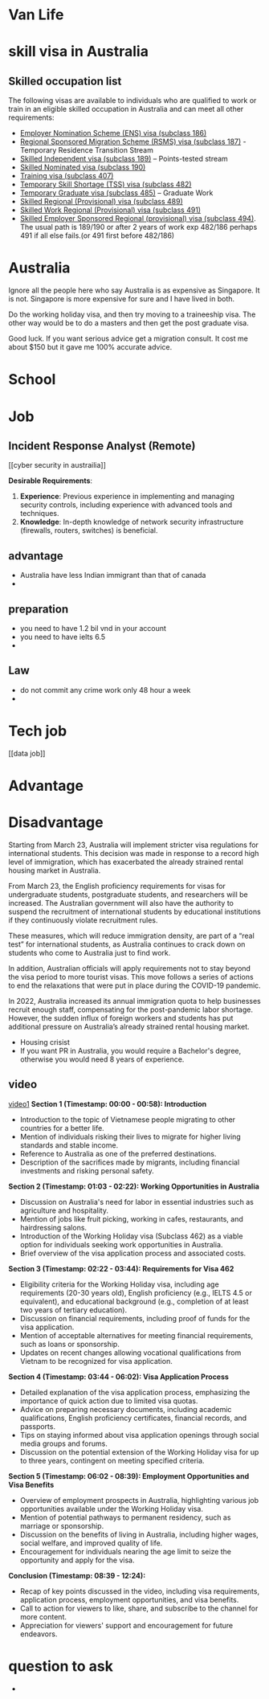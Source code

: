 # Van Life 

# skill visa in Australia 
## Skilled occupation list
​​​​​The following visas are available to individuals who are qualified to work or train in an eligible skilled occupation in Australia and can meet all other requirements:

- [Employer Nomination Scheme (ENS) visa (subclass 186)](https://immi.homeaffairs.gov.au/visas/getting-a-visa/visa-listing/employer-nomination-scheme-186)
- [Regional Sponsored Migration Scheme (RSMS) visa (subclass 187)](https://immi.homeaffairs.gov.au/visas/getting-a-visa/visa-listing/regional-sponsor-migration-scheme-187) - Temporary Residence Transition Stream
- [Skilled Independent visa (subclass 189)](https://immi.homeaffairs.gov.au/visas/getting-a-visa/visa-listing/skilled-independent-189/points-tested) – Points-tested stream
- [Skilled Nominated visa (subclass 190)](https://immi.homeaffairs.gov.au/visas/getting-a-visa/visa-listing/skilled-nominated-190)
- [Training visa (subclass 407)](https://immi.homeaffairs.gov.au/visas/getting-a-visa/visa-listing/training-407)
- [Temporary Skill Shortage (TSS) visa (subclass 482)](https://immi.homeaffairs.gov.au/visas/getting-a-visa/visa-listing/temporary-skill-shortage-482)
- [Temporary Graduate visa (subclass 485)](https://immi.homeaffairs.gov.au/visas/getting-a-visa/visa-listing/temporary-graduate-485/graduate-work) – Graduate Work 
- [Skilled Regional (Provisional) visa (subclass 489)](https://immi.homeaffairs.gov.au/visas/getting-a-visa/visa-listing/skilled-regional-provisional-489)
- [Skilled Work Regional (Provisional) visa (subclass 491)](https://immi.homeaffairs.gov.au/visas/getting-a-visa/visa-listing/skilled-work-regional-provisional-491)
- [Skilled Employer Sponsored Regional (provisional) visa (subclass 494)](https://immi.homeaffairs.gov.au/visas/getting-a-visa/visa-listing/skilled-employer-sponsored-regional-494).
The usual path is 189/190 or after 2 years of work exp 482/186 perhaps 491 if all else fails.(or 491 first before 482/186)


# Australia  

Ignore all the people here who say Australia is as expensive as Singapore. It is not. Singapore is more expensive for sure and I have lived in both.

Do the working holiday visa, and then try moving to a traineeship visa. The other way would be to do a masters and then get the post graduate visa.

Good luck. If you want serious advice get a migration consult. It cost me about $150 but it gave me 100% accurate advice. 
# School  

# Job   

## Incident Response Analyst (Remote)

[[cyber security in austrailia]]

**Desirable Requirements**:

1. **Experience**: Previous experience in implementing and managing security controls, including experience with advanced tools and techniques.
2. **Knowledge**: In-depth knowledge of network security infrastructure (firewalls, routers, switches) is beneficial.
## advantage 
- Australia have less Indian immigrant than that of canada 
- 
## preparation 
- you need to have 1.2 bil vnd in your account  
- you need to have ielts 6.5 
- 


## Law  
- do not commit any crime work only 48 hour a week  
- 
#  Tech job 
[[data job]]




# Advantage  












# Disadvantage 

Starting from March 23, Australia will implement stricter visa regulations for international students. This decision was made in response to a record high level of immigration, which has exacerbated the already strained rental housing market in Australia.

From March 23, the English proficiency requirements for visas for undergraduate students, postgraduate students, and researchers will be increased. The Australian government will also have the authority to suspend the recruitment of international students by educational institutions if they continuously violate recruitment rules.

These measures, which will reduce immigration density, are part of a “real test” for international students, as Australia continues to crack down on students who come to Australia just to find work.

In addition, Australian officials will apply requirements not to stay beyond the visa period to more tourist visas. This move follows a series of actions to end the relaxations that were put in place during the COVID-19 pandemic.

In 2022, Australia increased its annual immigration quota to help businesses recruit enough staff, compensating for the post-pandemic labor shortage. However, the sudden influx of foreign workers and students has put additional pressure on Australia’s already strained rental housing market.

- Housing crisist 
- If you want PR in Australia, you would require a Bachelor's degree, otherwise you would need 8 years of experience. 




## video 
[video1](https://www.youtube.com/watch?v=K1Ic3qOEHwY)
**Section 1 (Timestamp: 00:00 - 00:58): Introduction**

- Introduction to the topic of Vietnamese people migrating to other countries for a better life.
- Mention of individuals risking their lives to migrate for higher living standards and stable income.
- Reference to Australia as one of the preferred destinations.
- Description of the sacrifices made by migrants, including financial investments and risking personal safety.

**Section 2 (Timestamp: 01:03 - 02:22): Working Opportunities in Australia**

- Discussion on Australia's need for labor in essential industries such as agriculture and hospitality.
- Mention of jobs like fruit picking, working in cafes, restaurants, and hairdressing salons.
- Introduction of the Working Holiday visa (Subclass 462) as a viable option for individuals seeking work opportunities in Australia.
- Brief overview of the visa application process and associated costs.

**Section 3 (Timestamp: 02:22 - 03:44): Requirements for Visa 462**

- Eligibility criteria for the Working Holiday visa, including age requirements (20-30 years old), English proficiency (e.g., IELTS 4.5 or equivalent), and educational background (e.g., completion of at least two years of tertiary education).
- Discussion on financial requirements, including proof of funds for the visa application.
- Mention of acceptable alternatives for meeting financial requirements, such as loans or sponsorship.
- Updates on recent changes allowing vocational qualifications from Vietnam to be recognized for visa application.

**Section 4 (Timestamp: 03:44 - 06:02): Visa Application Process**

- Detailed explanation of the visa application process, emphasizing the importance of quick action due to limited visa quotas.
- Advice on preparing necessary documents, including academic qualifications, English proficiency certificates, financial records, and passports.
- Tips on staying informed about visa application openings through social media groups and forums.
- Discussion on the potential extension of the Working Holiday visa for up to three years, contingent on meeting specified criteria.

**Section 5 (Timestamp: 06:02 - 08:39): Employment Opportunities and Visa Benefits**

- Overview of employment prospects in Australia, highlighting various job opportunities available under the Working Holiday visa.
- Mention of potential pathways to permanent residency, such as marriage or sponsorship.
- Discussion on the benefits of living in Australia, including higher wages, social welfare, and improved quality of life.
- Encouragement for individuals nearing the age limit to seize the opportunity and apply for the visa.

**Conclusion (Timestamp: 08:39 - 12:24):**

- Recap of key points discussed in the video, including visa requirements, application process, employment opportunities, and visa benefits.
- Call to action for viewers to like, share, and subscribe to the channel for more content.
- Appreciation for viewers' support and encouragement for future endeavors. 

# question to ask 
- 